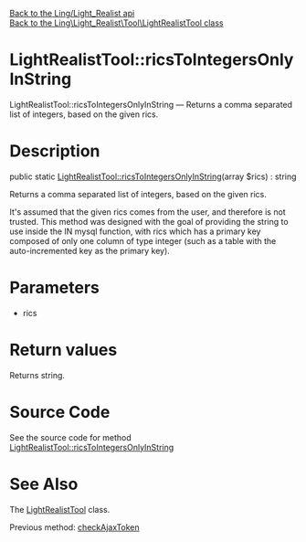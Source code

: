 [Back to the Ling/Light_Realist api](https://github.com/lingtalfi/Light_Realist/blob/master/doc/api/Ling/Light_Realist.md)<br>
[Back to the Ling\Light_Realist\Tool\LightRealistTool class](https://github.com/lingtalfi/Light_Realist/blob/master/doc/api/Ling/Light_Realist/Tool/LightRealistTool.md)


LightRealistTool::ricsToIntegersOnlyInString
================



LightRealistTool::ricsToIntegersOnlyInString — Returns a comma separated list of integers, based on the given rics.




Description
================


public static [LightRealistTool::ricsToIntegersOnlyInString](https://github.com/lingtalfi/Light_Realist/blob/master/doc/api/Ling/Light_Realist/Tool/LightRealistTool/ricsToIntegersOnlyInString.md)(array $rics) : string




Returns a comma separated list of integers, based on the given rics.

It's assumed that the given rics comes from the user, and therefore is not trusted.
This method was designed with the goal of providing the string to use inside the IN mysql function,
with rics which has a primary key composed of only one column of type integer (such as a table
with the auto-incremented key as the primary key).




Parameters
================


- rics

    


Return values
================

Returns string.








Source Code
===========
See the source code for method [LightRealistTool::ricsToIntegersOnlyInString](https://github.com/lingtalfi/Light_Realist/blob/master/Tool/LightRealistTool.php#L101-L112)


See Also
================

The [LightRealistTool](https://github.com/lingtalfi/Light_Realist/blob/master/doc/api/Ling/Light_Realist/Tool/LightRealistTool.md) class.

Previous method: [checkAjaxToken](https://github.com/lingtalfi/Light_Realist/blob/master/doc/api/Ling/Light_Realist/Tool/LightRealistTool/checkAjaxToken.md)<br>

